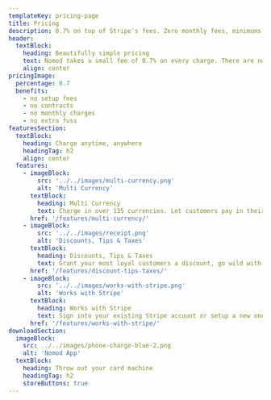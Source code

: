 ```yaml
---
templateKey: pricing-page
title: Pricing
description: 0.7% on top of Stripe's fees. Zero monthly fees, minimums or subscriptions. No contracts, or extra fuss
header:
  textBlock:
    heading: Beautifully simple pricing
    text: Nomod takes a small fee of 0.7% on every charge. There are no setup fees, no contracts, no monthly charges, no minimums, or extra fuss. Stripe will continue to apply its standard fees based on the location of your account.
    align: center
pricingImage:
  percentage: 0.7
  benefits:
    - no setup fees
    - no contracts
    - no monthly charges
    - no extra fuss
featuresSection:
  textBlock:
    heading: Charge anytime, anywhere
    headingTag: h2
    align: center
  features:
    - imageBlock:
        src: '../../images/multi-currency.png'
        alt: 'Multi Currency'
      textBlock:
        heading: Multi Currency
        text: Charge in over 135 currencies. Let customers pay in their native currency, you get paid in yours
      href: '/features/multi-currency/'
    - imageBlock:
        src: '../../images/receipt.png'
        alt: 'Discounts, Tips & Taxes'
      textBlock:
        heading: Discounts, Tips & Taxes
        text: Grant your most loyal customers a discount, go wild with tips for your team, and capture taxes to stay compliant
      href: '/features/discount-tips-taxes/'
    - imageBlock:
        src: '../../images/works-with-stripe.png'
        alt: 'Works with Stripe'
      textBlock:
        heading: Works with Stripe
        text: Sign into your existing Stripe account or setup a new one when signing up!
      href: '/features/works-with-stripe/'
downloadSection:
  imageBlock:
    src: ../../images/phone-charge-blue-2.png
    alt: 'Nomod App'
  textBlock:
    heading: Throw out your card machine
    headingTag: h2
    storeButtons: true
---
```

